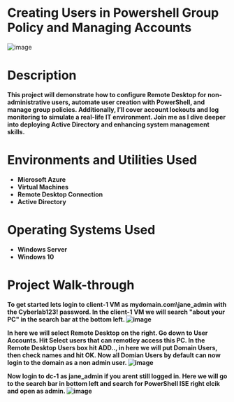 # Creating Users in Powershell Group Policy and Managing Accounts
![image](https://github.com/user-attachments/assets/de023c6d-fab5-452e-9223-5ce94ad72dce)

# <b>Description<b/>
This project will demonstrate how to configure Remote Desktop for non-administrative users, automate user creation with PowerShell, and manage group policies. Additionally, I’ll cover account lockouts and log monitoring to simulate a real-life IT environment. Join me as I dive deeper into deploying Active Directory and enhancing system management skills.
# <b>Environments and Utilities Used<b/>
 - Microsoft Azure
 - Virtual Machines
 - Remote Desktop Connection
 - Active Directory
# <b>Operating Systems Used<b/>
 - Windows Server
 - Windows 10
# <b>Project Walk-through<b/>
To get started lets login to client-1 VM as mydomain.com\jane_admin with the Cyberlab123! password. In the client-1 VM we will search "about your PC" in the search bar at the bottom left.
![image](https://github.com/user-attachments/assets/3927a257-78dc-443e-9417-c477be7137a4)

In here we will select Remote Desktop on the right. Go down to User Accounts. Hit Select users that can remotley access this PC. In the Remote Desktop Users box hit ADD.., in here we will put Domain Users, then check names and hit OK. Now all Domian Users by default can now login to the domain as a non admin user.
![image](https://github.com/user-attachments/assets/edf8266e-6a75-4f98-9c59-e999c73be649)

Now login to dc-1 as jane_admin if you arent still logged in. Here we will go to the search bar in bottom left and search for PowerShell ISE right clcik and open as admin.
![image](https://github.com/user-attachments/assets/780013cb-cf20-4b10-b403-e8b66bc5370d)





















































